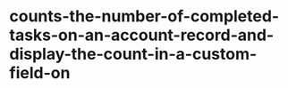 # counts-the-number-of-completed-tasks-on-an-account-record-and-display-the-count-in-a-custom-field-on